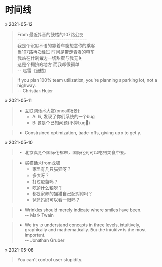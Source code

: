# 时间线

&raquo; 2021-05-12
> From 最近抖音的鼓楼的107路公交 \
> ----------------------------------- \
> 我是个沉默不语的靠着车窗想念你的乘客 \
> 当107路再次经过 时间是带走青春的电车 \
> 我站在什刹海边一切甜蜜与我无关 \
> 这是个拥挤的地方 而我却很孤单 \
> -- 赵雷《鼓楼》

> If you plan 100% team utilization, you're planning a parking lot, not a highway. \
>                                                               -- Christian Hujer

&raquo; 2021-05-11
> - 互联网话术大赏(oncall场景): 
>   - A: hi, 发现了你们系统的一个bug
>   - B: 这是个已知问题(不算bug🐶)

> - Constrained optimization, trade-offs, giving up x to get y.


&raquo; 2021-05-10
> - 北京真是个国际化都市，国际化到可以吃到美食中餐。

> - 买猫话术from龙啸
>    - 家里有几只猫猫呀？
>    - 多大呀？
>   - 打过疫苗吗？
>   - 吃的什么粮呀？
>   - 都是家养的猫猫自己配对的吗？
>   - 爸爸妈妈可以看一眼吗？

> - Wrinkles should merely indicate where smiles have been. \
>                                             -- Mark Twain

> - We try to understand concepts in three levels, intuitively, graphically and mathematically. But the intuitive is the most important. \
>                                                                                                                     -- Jonathan Gruber

&raquo; 2021-05-08
> You can't control user stupidity.

